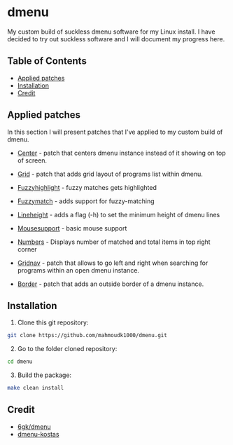 # dmenu

My custom build of suckless dmenu software for my Linux install. I have decided
to try out suckless software and I will document my progress here.

## Table of Contents

- [Applied patches](#applied-patches)
- [Installation](#installation)
- [Credit](#credit)

## Applied patches

In this section I will present patches that I've applied to my custom build of
dmenu.

- [Center](../master/patches/dmenu-center-20200111-8cd37e1.diff) - patch that
  centers dmenu instance instead of it showing on top of screen.
- [Grid](../master/patches/dmenu-grid-4.9.diff) - patch that adds grid layout of
  programs list within dmenu.
- [Fuzzyhighlight](../master/patches/fuzzyhighlight-4.9.diff) - fuzzy matches
  gets highlighted
- [Fuzzymatch](../master/patches/fuzzymatch-4.9.diff) - adds support for
  fuzzy-matching
- [Lineheight](../master/patches/lineheight-5.0.diff) - adds a flag (-h) to set
  the minimum height of dmenu lines
- [Mousesupport](../master/patches/mousesupport-5.0.diff) - basic mouse support
- [Numbers](../master/patches/numbers-4.9.diff) - Displays number of matched and
  total items in top right corner

- [Gridnav](../master/patches/dmenu-gridnav-5.0.diff) - patch that allows to go
  left and right when searching for programs within an open dmenu instance.
- [Border](../master/patches/dmenu-border-4.9.diff) - patch that adds an outside
  border of a dmenu instance.

## Installation

1. Clone this git repository:

```bash
git clone https://github.com/mahmoudk1000/dmenu.git
```

2. Go to the folder cloned repository:

```bash
cd dmenu
```

3. Build the package:

```bash
make clean install
```

## Credit

- [6gk/dmenu](https://github.com/6gk/dmenu)
- [dmenu-kostas](https://github.com/KostasEreksonas/dmenu-kostas)
